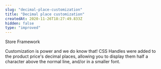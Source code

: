 ```yaml
---
slug: "decimal-place-customization"
title: "Decimal place customization"
createdAt: 2020-11-26T18:27:49.833Z
hidden: false
type: "improved"
---
```


<div class="badge" id="store-framework">Store Framework</div>

Customization is power and we do know that! CSS Handles were added to the product price's decimal places, allowing you to display them half a character above the normal line, and/or in a smaller font.